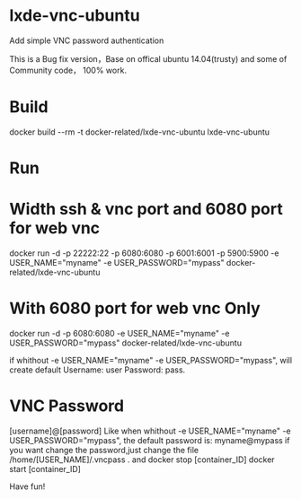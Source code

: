 # lxde-vnc-ubuntu
Add simple  VNC password authentication

This is a Bug fix version，Base on offical ubuntu 14.04(trusty) and some of Community code， 100% work.

# Build

docker build --rm -t  docker-related/lxde-vnc-ubuntu lxde-vnc-ubuntu

# Run

# Width ssh & vnc port and 6080 port for web vnc
docker run -d -p 22222:22 -p 6080:6080 -p 6001:6001 -p 5900:5900 -e USER_NAME="myname" -e USER_PASSWORD="mypass" docker-related/lxde-vnc-ubuntu

# With 6080 port for web vnc Only
docker run -d -p 6080:6080 -e USER_NAME="myname" -e USER_PASSWORD="mypass" docker-related/lxde-vnc-ubuntu

if whithout -e USER_NAME="myname" -e USER_PASSWORD="mypass",
will create default Username: user Password: pass.

# VNC Password
[username]@[password]
Like when whithout -e USER_NAME="myname" -e USER_PASSWORD="mypass",
the default password is: myname@mypass
if you want change the password,just change the file /home/[USER_NAME]/.vncpass .
and
	docker stop [container_ID]
	docker start [container_ID]

Have fun!


